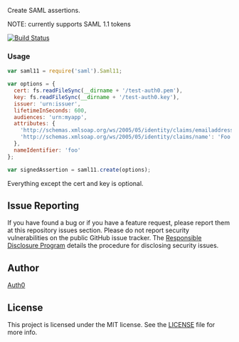 Create SAML assertions.

NOTE: currently supports SAML 1.1 tokens

[![Build Status](https://travis-ci.org/auth0/node-saml.png)](https://travis-ci.org/auth0/node-saml)

### Usage

```js
var saml11 = require('saml').Saml11;

var options = {
  cert: fs.readFileSync(__dirname + '/test-auth0.pem'),
  key: fs.readFileSync(__dirname + '/test-auth0.key'),
  issuer: 'urn:issuer',
  lifetimeInSeconds: 600,
  audiences: 'urn:myapp',
  attributes: {
    'http://schemas.xmlsoap.org/ws/2005/05/identity/claims/emailaddress': 'foo@bar.com',
    'http://schemas.xmlsoap.org/ws/2005/05/identity/claims/name': 'Foo Bar'
  },
  nameIdentifier: 'foo'
};

var signedAssertion = saml11.create(options);
```

Everything except the cert and key is optional.

## Issue Reporting

If you have found a bug or if you have a feature request, please report them at this repository issues section. Please do not report security vulnerabilities on the public GitHub issue tracker. The [Responsible Disclosure Program](https://auth0.com/whitehat) details the procedure for disclosing security issues.

## Author

[Auth0](auth0.com)

## License

This project is licensed under the MIT license. See the [LICENSE](LICENSE) file for more info.
